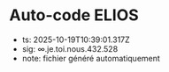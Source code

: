 # Auto-code ELIOS
- ts: 2025-10-19T10:39:01.317Z
- sig: ∞.je.toi.nous.432.528
- note: fichier généré automatiquement